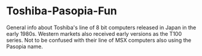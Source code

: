 # Toshiba-Pasopia-Fun
General info about Toshiba's line of 8 bit computers released in Japan in the early 1980s. Western markets also received early versions as the T100 series. Not to be confused with their line of MSX computers also using the Pasopia name.
